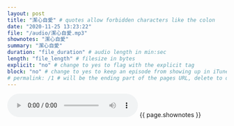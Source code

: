 ```yaml
---
layout: post
title: "潔心自愛" # quotes allow forbidden characters like the colon
date: "2020-11-25 13:23:22"
file: "/audio/潔心自愛.mp3"
shownotes: "潔心自愛"
summary: "潔心自愛"
duration: "file_duration" # audio length in min:sec
length: "file_length" # filesize in bytes
explicit: "no" # change to yes to flag with the explicit tag
block: "no" # change to yes to keep an episode from showing up in iTunes
# permalink: /1 # will be the ending part of the pages URL, delete to default to the title
---
```


<audio controls>
<source src="{{site.url}}{{site.baseurl}}{{ page.file }}" type="audio/x-mp3">
Your browser does not support the audio element.
</audio>
{{ page.shownotes }}
